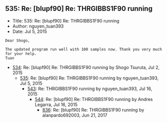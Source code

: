 ## 535: Re: [blupf90] Re: THRGIBBS1F90 running

- Title: 535: Re: [blupf90] Re: THRGIBBS1F90 running
- Author: nguyen_tuan393
- Date: Jul 5, 2015
```
Dear Shogo,

The updated program run well with 100 samples now. Thank you very much for your help.
Tuan
```

- [534](0534.md): Re: [blupf90] Re: THRGIBBS1F90 running by Shogo Tsuruta, Jul 2, 2015
    - [535](0535.md): Re: [blupf90] Re: THRGIBBS1F90 running by nguyen_tuan393, Jul 5, 2015
        - [543](0543.md): Re: THRGIBBS1F90 running by nguyen_tuan393, Jul 16, 2015
            - [544](0544.md): Re: [blupf90] Re: THRGIBBS1F90 running by Andres Legarra, Jul 16, 2015
                - [836](0836.md): Re: [blupf90] Re: THRGIBBS1F90 running by alanpardo692003, Jun 21, 2017
